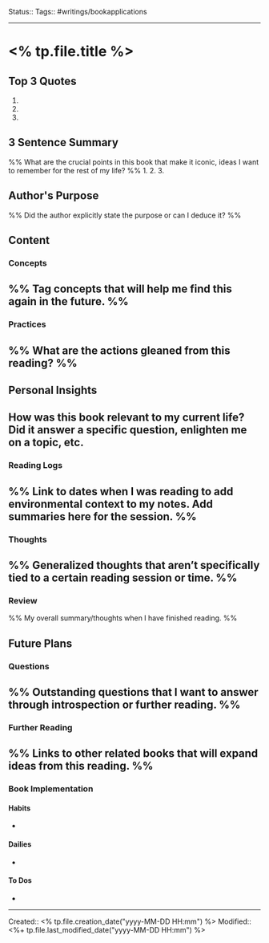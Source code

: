 Status::
Tags:: #writings/bookapplications
___

# <% tp.file.title %>

## Top 3 Quotes

1. 
2. 
3. 

## 3 Sentence Summary

%% What are the crucial points in this book that make it iconic, ideas I want to remember for the rest of my life? %%
1. 
2. 
3. 

## Author's Purpose

%% Did the author explicitly state the purpose or can I deduce it? %%
>

## Content

### Concepts

%% Tag concepts that will help me find this again in the future. %%
- 

### Practices

%% What are the actions gleaned from this reading? %%
- 

## Personal Insights

**How was this book relevant to my current life? Did it answer a specific question, enlighten me on a topic, etc.**
- 

### Reading Logs

%% Link to dates when I was reading to add environmental context to my notes. Add summaries here for the session. %%
- 

### Thoughts

%% Generalized thoughts that aren’t specifically tied to a certain reading session or time. %%
- 

### Review

%% My overall summary/thoughts when I have finished reading. %%

## Future Plans

### Questions

%% Outstanding questions that I want to answer through introspection or further reading. %%
- 

### Further Reading

%% Links to other related books that will expand ideas from this reading. %%
- 

### Book Implementation

#### Habits

- 

#### Dailies

- 

#### To Dos

- 

___
Created:: <% tp.file.creation_date("yyyy-MM-DD HH:mm") %>
Modified:: <%+ tp.file.last_modified_date("yyyy-MM-DD HH:mm") %>
